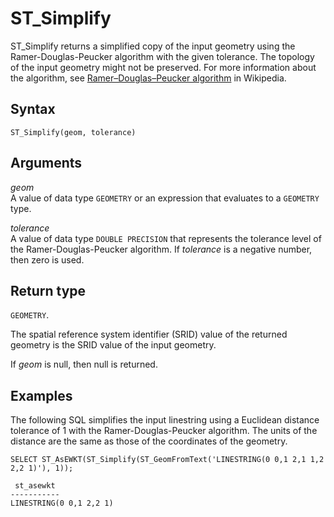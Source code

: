# ST\_Simplify<a name="ST_Simplify-function"></a>

ST\_Simplify returns a simplified copy of the input geometry using the Ramer\-Douglas\-Peucker algorithm with the given tolerance\. The topology of the input geometry might not be preserved\. For more information about the algorithm, see [Ramer–Douglas–Peucker algorithm](https://en.wikipedia.org/wiki/Ramer–Douglas–Peucker_algorithm) in Wikipedia\. 

## Syntax<a name="ST_Simplify-function-syntax"></a>

```
ST_Simplify(geom, tolerance)
```

## Arguments<a name="ST_Simplify-function-arguments"></a>

 *geom*   
A value of data type `GEOMETRY` or an expression that evaluates to a `GEOMETRY` type\. 

 *tolerance*   
A value of data type `DOUBLE PRECISION` that represents the tolerance level of the Ramer\-Douglas\-Peucker algorithm\. If *tolerance* is a negative number, then zero is used\. 

## Return type<a name="ST_Simplify-function-return"></a>

`GEOMETRY`\. 

The spatial reference system identifier \(SRID\) value of the returned geometry is the SRID value of the input geometry\. 

If *geom* is null, then null is returned\. 

## Examples<a name="ST_Simplify-function-examples"></a>

The following SQL simplifies the input linestring using a Euclidean distance tolerance of 1 with the Ramer\-Douglas\-Peucker algorithm\. The units of the distance are the same as those of the coordinates of the geometry\.

```
SELECT ST_AsEWKT(ST_Simplify(ST_GeomFromText('LINESTRING(0 0,1 2,1 1,2 2,2 1)'), 1));
```

```
 st_asewkt
-----------
LINESTRING(0 0,1 2,2 1)
```